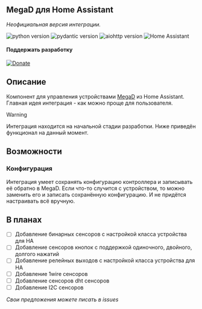 ## MegaD для Home Assistant
*Неофициальная версия интеграции.*

![python version](https://img.shields.io/badge/Python-3.13-yellowgreen?style=plastic&logo=python)
![pydantic version](https://img.shields.io/badge/pydantic-ha-yellowgreen?style=plastic&logo=fastapi)
![aiohttp version](https://img.shields.io/badge/aiohttp-ha-yellowgreen?style=plastic)
![Home Assistant](https://img.shields.io/badge/HomeAssistant-latest-yellowgreen?style=plastic&logo=homeassistant)

#### Поддержать разработку

[![Donate](https://img.shields.io/badge/donate-Tinkoff-FFDD2D.svg)](https://www.tinkoff.ru/rm/shutov.mikhail19/wUyu873109)

## Описание
Компонент для управления устройствами [MegaD](https://ab-log.ru/) из Home Assistant. 
Главная идея интеграция - как можно проще для пользователя.

> [!WARNING]
> Интеграция находится на начальной стадии разработки.
> Ниже приведён функционал на данный момент.
 
## Возможности 
### Конфигурация
Интеграция умеет сохранять конфигурацию контроллера и записывать её обратно в MegaD.
Если что-то случится с устройством, то можно заменить его и записать сохранённую 
конфигурацию. И не придётся настраивать всё вручную.

## В планах 

- [ ] Добавление бинарных сенсоров с настройкой класса устройства для НА
- [ ] Добавление сенсоров кнопок с поддержкой одиночного, двойного, долгого нажатий
- [ ] Добавление релейных выходов с настройкой класса устройства для НА
- [ ] Добавление 1wire сенсоров
- [ ] Добавление сенсоров dht сенсоров
- [ ] Добавление I2C сенсоров

*Свои предложения можете писать в issues*
